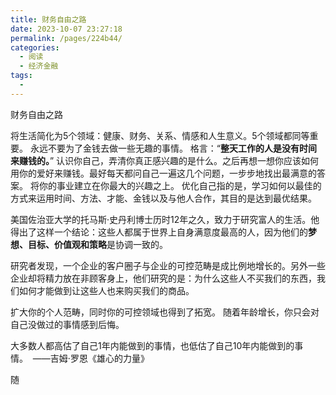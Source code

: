```yaml
---
title: 财务自由之路
date: 2023-10-07 23:27:18
permalink: /pages/224b44/
categories:
  - 阅读
  - 经济金融
tags:
  - 
---
```

财务自由之路

将生活简化为5个领域：健康、财务、关系、情感和人生意义。5个领域都同等重要。
永远不要为了金钱去做一些无趣的事情。
格言：“**整天工作的人是没有时间来赚钱的。**”
认识你自己，弄清你真正感兴趣的是什么。之后再想一想你应该如何用你的爱好来赚钱。最好每天都问自己一遍这几个问题，一步步地找出最满意的答案。
将你的事业建立在你最大的兴趣之上。
优化自己指的是，学习如何以最佳的方式来运用时间、方法、才能、金钱以及与他人合作，其目的是达到最优结果。

美国佐治亚大学的托马斯·史丹利博士历时12年之久，致力于研究富人的生活。他得出了这样一个结论：这些人都属于世界上自身满意度最高的人，因为他们的**梦想、目标、价值观和策略**是协调一致的。

研究者发现，一个企业的客户圈子与企业的可控范畴是成比例地增长的。另外一些企业却将精力放在非顾客身上，他们研究的是：为什么这些人不买我们的东西，我们如何才能做到让这些人也来购买我们的商品。

扩大你的个人范畴，同时你的可控领域也得到了拓宽。
随着年龄增长，你只会对自己没做过的事情感到后悔。

大多数人都高估了自己1年内能做到的事情，也低估了自己10年内能做到的事情。  ——吉姆·罗恩《雄心的力量》

随